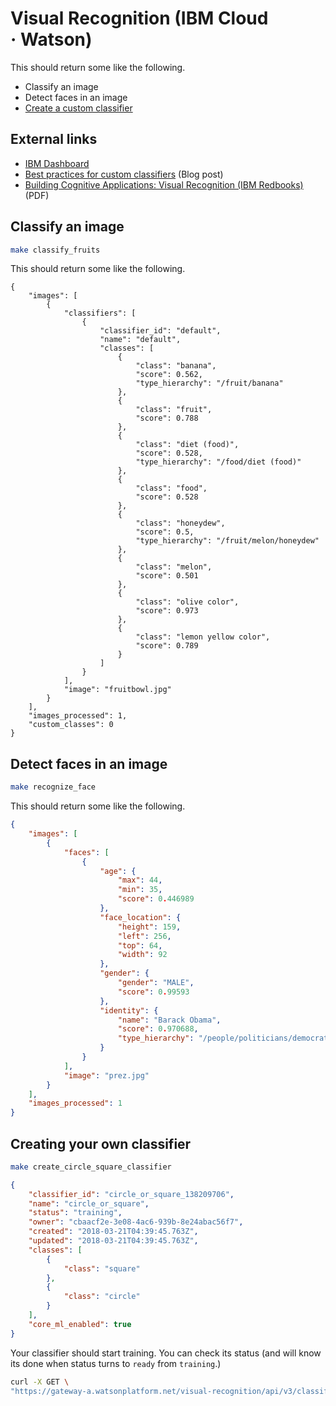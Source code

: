 # Visual Recognition (IBM Cloud · Watson)

This should return some like the following.

- Classify an image
- Detect faces in an image
- [Create a custom classifier](https://console.bluemix.net/docs/services/visual-recognition/tutorial-custom-classifier.html)

## External links

- [IBM Dashboard](https://console.bluemix.net/dashboard/apps)
- [Best practices for custom classifiers](https://www.ibm.com/blogs/bluemix/2016/10/watson-visual-recognition-training-best-practices/) (Blog post)
- [Building Cognitive Applications: Visual Recognition (IBM Redbooks)](http://www.redbooks.ibm.com/redbooks/pdfs/sg248393.pdf) (PDF)

## Classify an image

```bash
make classify_fruits
```

This should return some like the following.

```
{
    "images": [
        {
            "classifiers": [
                {
                    "classifier_id": "default",
                    "name": "default",
                    "classes": [
                        {
                            "class": "banana",
                            "score": 0.562,
                            "type_hierarchy": "/fruit/banana"
                        },
                        {
                            "class": "fruit",
                            "score": 0.788
                        },
                        {
                            "class": "diet (food)",
                            "score": 0.528,
                            "type_hierarchy": "/food/diet (food)"
                        },
                        {
                            "class": "food",
                            "score": 0.528
                        },
                        {
                            "class": "honeydew",
                            "score": 0.5,
                            "type_hierarchy": "/fruit/melon/honeydew"
                        },
                        {
                            "class": "melon",
                            "score": 0.501
                        },
                        {
                            "class": "olive color",
                            "score": 0.973
                        },
                        {
                            "class": "lemon yellow color",
                            "score": 0.789
                        }
                    ]
                }
            ],
            "image": "fruitbowl.jpg"
        }
    ],
    "images_processed": 1,
    "custom_classes": 0
}
```

## Detect faces in an image

```bash
make recognize_face
```

This should return some like the following.

```json
{
    "images": [
        {
            "faces": [
                {
                    "age": {
                        "max": 44,
                        "min": 35,
                        "score": 0.446989
                    },
                    "face_location": {
                        "height": 159,
                        "left": 256,
                        "top": 64,
                        "width": 92
                    },
                    "gender": {
                        "gender": "MALE",
                        "score": 0.99593
                    },
                    "identity": {
                        "name": "Barack Obama",
                        "score": 0.970688,
                        "type_hierarchy": "/people/politicians/democrats/barack obama"
                    }
                }
            ],
            "image": "prez.jpg"
        }
    ],
    "images_processed": 1
}
```

## Creating your own classifier

```bash
make create_circle_square_classifier
```

```json
{
    "classifier_id": "circle_or_square_138209706",
    "name": "circle_or_square",
    "status": "training",
    "owner": "cbaacf2e-3e08-4ac6-939b-8e24abac56f7",
    "created": "2018-03-21T04:39:45.763Z",
    "updated": "2018-03-21T04:39:45.763Z",
    "classes": [
        {
            "class": "square"
        },
        {
            "class": "circle"
        }
    ],
    "core_ml_enabled": true
}
```

Your classifier should start training. You can check its status (and will know its done when status turns to `ready` from `training`.)

```bash
curl -X GET \
"https://gateway-a.watsonplatform.net/visual-recognition/api/v3/classifiers/{classifier_id}?api_key={api_key}&version=2016-05-20"
```